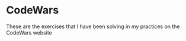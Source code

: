 # CodeWars

These are the exercises that I have been solving in my practices on the CodeWars website
